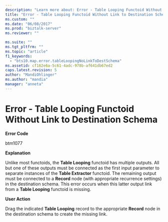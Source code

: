 ```yaml
---
description: "Learn more about: Error - Table Looping Functoid Without Link to Destination Schema"
title: "Error - Table Looping Functoid Without Link to Destination Schema | Microsoft Docs"
ms.custom: ""
ms.date: "06/08/2017"
ms.prod: "biztalk-server"
ms.reviewer: ""

ms.suite: ""
ms.tgt_pltfrm: ""
ms.topic: "article"
f1_keywords: 
  - "bts10.map.error.tableLoopingNoLinkToDestSchema"
ms.assetid: cf162e6a-5c61-4adc-978b-af641db67ed2
caps.latest.revision: 5
author: "MandiOhlinger"
ms.author: "mandia"
manager: "anneta"
---
```

# Error - Table Looping Functoid Without Link to Destination Schema
**Error Code**  
  
 btm1077  
  
 **Explanation**  
  
 Unlike most functoids, the **Table Looping** functoid has multiple outputs. All but one of these outputs must be connected as the first input parameter to separate instances of the **Table Extractor** functoid. The remaining output must be connected to a **Record** node (with appropriate recurrence settings) in the destination schema. This error occurs when this latter output link from a **Table Looping** functoid is missing.  
  
 **User Action**  
  
 Drag the indicated **Table Looping** record to the appropriate **Record** node in the destination schema to create the missing link.
